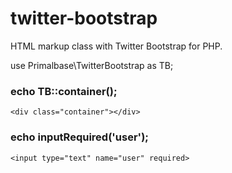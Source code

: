 twitter-bootstrap
=================

HTML markup class with Twitter Bootstrap for PHP.

use Primalbase\TwitterBootstrap as TB;

### echo TB::container(); ###

`<div class="container"></div>`

### echo inputRequired('user'); ###

`<input type="text" name="user" required>`

